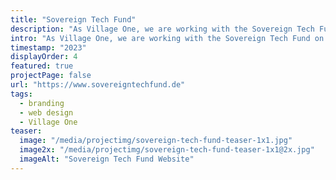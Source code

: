 ```yaml
---
title: "Sovereign Tech Fund"
description: "As Village One, we are working with the Sovereign Tech Fund on their brand and website, to strengthen Open Source software infrastructure."
intro: "As Village One, we are working with the Sovereign Tech Fund on their brand and website, to strengthen Open Source software infrastructure."
timestamp: "2023"
displayOrder: 4
featured: true
projectPage: false
url: "https://www.sovereigntechfund.de"
tags:
  - branding
  - web design
  - Village One
teaser:
  image: "/media/projectimg/sovereign-tech-fund-teaser-1x1.jpg"
  image2x: "/media/projectimg/sovereign-tech-fund-teaser-1x1@2x.jpg"
  imageAlt: "Sovereign Tech Fund Website"
---
```


